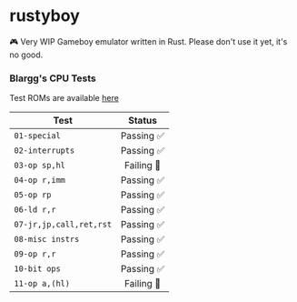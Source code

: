 # rustyboy
🎮 Very WIP Gameboy emulator written in Rust.
Please don't use it yet, it's no good.

### Blargg's CPU Tests
Test ROMs are available [here](http://slack.net/~ant/old/gb-tests/)

| Test        | Status           |
| ------------- |:-------------:|
| `01-special`           | Passing ✅      |
| `02-interrupts`        | Passing ✅      |
| `03-op sp,hl`          | Failing 🚫      |
| `04-op r,imm`          | Passing ✅      |
| `05-op rp`             | Passing ✅      |
| `06-ld r,r`            | Passing ✅      |
| `07-jr,jp,call,ret,rst`| Passing ✅      |
| `08-misc instrs`       | Passing ✅      |
| `09-op r,r`            | Passing ✅      |
| `10-bit ops`           | Passing ✅      |
| `11-op a,(hl)`         | Failing 🚫      |
